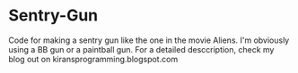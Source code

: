 # Sentry-Gun
Code for making a sentry gun like the one in the movie Aliens.
I'm obviously using a BB gun or a paintball gun.
For a detailed desccription, check my blog out on
kiransprogramming.blogspot.com


